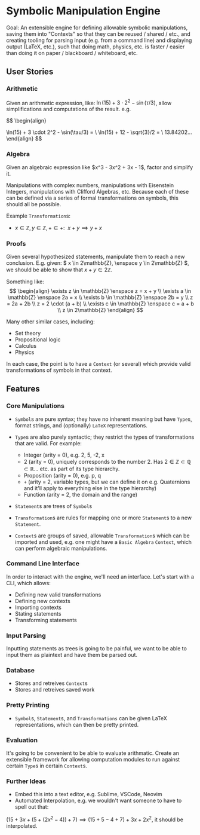 # Symbolic Manipulation Engine

Goal: An extensible engine for defining allowable symbolic manipulations, saving them into "Contexts" so that they can be reused / shared / etc., and creating tooling for parsing input (e.g. from a command line) and displaying output (LaTeX, etc.), such that doing math, physics, etc. is faster / easier than doing it on paper / blackboard / whiteboard, etc.

## User Stories

### Arithmetic

Given an arithmetic expression, like: $\ln(15) + 3 \cdot 2^2 - \sin(\tau/3)$, allow simplifications and computations of the result.  e.g.

$$
\begin{align}

\ln(15) + 3 \cdot 2^2 - \sin(\tau/3) = \\
\ln(15) + 12 - \sqrt{3}/2 = \\
13.84202...
\end{align}
$$


### Algebra

Given an algebraic expression like \$x^3 - 3x^2 + 3x - 1\$, factor and simplify it.

Manipulations with complex numbers, manipulations with Eisenstein Integers, manipulations with Clifford Algebras, etc.  Because each of these can be defined via a series of formal transformations on symbols, this should all be possible.

Example `Transformation`s:
- $x \in \mathbb{Z}, y \in \mathbb{Z}, + \in +: \enspace x + y \implies y + x$

### Proofs

Given several hypothesized statements, manipulate them to reach a new conclusion.  E.g. given: $ x \in 2\mathbb{Z}, \enspace y \in 2\mathbb{Z} $, we should be able to show that $x + y \in 2\mathbb{Z}$.  

Something like:
$$
\begin{align}
\exists z \in \mathbb{Z} \enspace z = x + y \\
\exists a \in \mathbb{Z} \enspace 2a = x \\
\exists b \in \mathbb{Z} \enspace 2b = y \\
z = 2a + 2b \\
z = 2 \cdot (a + b) \\
\exists c \in \mathbb{Z} \enspace c = a + b \\
z \in 2\mathbb{Z}
\end{align}
$$

Many other similar cases, including:
- Set theory
- Propositional logic
- Calculus
- Physics

In each case, the point is to have a `Context` (or several) which provide valid transformations of symbols in that context.  


## Features

### Core Manipulations

- `Symbol`s are pure syntax; they have no inherent meaning but have `Type`s, format strings, and (optionally) `LaTeX` representations.
- `Type`s are also purely syntactic; they restrict the types of transformations that are valid.  For example:
    - Integer (arity = 0), e.g. 2, 5, -2, x
    - 2 (arity = 0), uniquely corresponds to the number 2.  Has $2 \in \mathbb{Z} \subset \mathbb{Q} \subset \mathbb{R} \ldots$ etc. as part of its type hierarchy.
    - Proposition (arity = 0), e.g. p, q
    - `+` (arity = 2, variable types, but we can define it on e.g. Quaternions and it'll apply to everything else in the type hierarchy)
    - Function (arity = 2, the domain and the range)

- `Statement`s are trees of `Symbol`s
- `Transformation`s are rules for mapping one or more `Statement`s to a new `Statement`.  
- `Context`s are groups of saved, allowable `Transformation`s which can be imported and used, e.g. one might have a `Basic Algebra` `Context`, which can perform algebraic manipulations.

### Command Line Interface

In order to interact with the engine, we'll need an interface.  Let's start with a CLI, which allows:
- Defining new valid transformations
- Defining new contexts
- Importing contexts
- Stating statements
- Transforming statements

### Input Parsing

Inputting statements as trees is going to be painful, we want to be able to input them as plaintext and have them be parsed out.

### Database

- Stores and retreives `Context`s
- Stores and retreives saved work

### Pretty Printing

- `Symbol`s, `Statement`s, and `Transformations` can be given LaTeX representations, which can then be pretty printed.  

### Evaluation

It's going to be convenient to be able to evaluate arithmatic.  Create an extensible framework for allowing computation modules to run against certain `Type`s in certain `Context`s.  

### Further Ideas

- Embed this into a text editor, e.g. Sublime, VSCode, Neovim
- Automated Interpolation, e.g. we wouldn't want someone to have to spell out that:

$(15 + 3x + (5 + (2x^2 - 4)) + 7) \implies (15 + 5 - 4 + 7) + 3x + 2x^2$, it should be interpolated.

